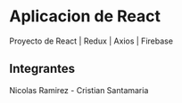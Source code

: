 # Aplicacion de React

Proyecto de React | Redux | Axios | Firebase

## Integrantes

Nicolas Ramirez - Cristian Santamaria

